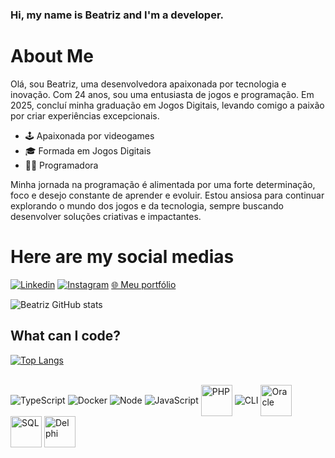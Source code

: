 ### Hi, my name is Beatriz and I'm a developer.

# About Me 
Olá, sou Beatriz, uma desenvolvedora apaixonada por tecnologia e inovação. Com 24 anos, sou uma entusiasta de jogos e programação. Em 2025, concluí minha graduação em Jogos Digitais, levando comigo a paixão por criar experiências excepcionais.

- 🕹️ Apaixonada por videogames
- 🎓 Formada em Jogos Digitais
- 👩‍💻 Programadora

Minha jornada na programação é alimentada por uma forte determinação, foco e desejo constante de aprender e evoluir. Estou ansiosa para continuar explorando o mundo dos jogos e da tecnologia, sempre buscando desenvolver soluções criativas e impactantes.

# Here are my social medias

[![Linkedin](https://img.shields.io/badge/LinkedIn-0077B5?style=for-the-badge&logo=linkedin&logoColor=white)](https://www.linkedin.com/in/beatrizg-amaral/)
[![Instagram](https://img.shields.io/badge/Instagram-E4405F?style=for-the-badge&logo=instagram&logoColor=white)](https://instagram.com/)
[🌐 Meu portfólio](https://www.beatrizamaral.dev/)

![Beatriz GitHub stats](https://github-readme-stats.vercel.app/api?username=beatriz-g-amaral&show_icons=true&theme=dark)

## What can I code?

[![Top Langs](https://github-readme-stats.vercel.app/api/top-langs/?username=beatriz-g-amaral&hide_progress=true)](https://github.com/anuraghazra/github-readme-stats)

<div style="display: inline_block"><br/>

<img align="center" alt="TypeScript" src="https://badges.aleen42.com/src/typescript.svg" />
<img align="center" alt="Docker" src="https://badges.aleen42.com/src/docker.svg" />
<img align="center" alt="Node" src="https://badges.aleen42.com/src/node.svg" />
<img align="center" alt="JavaScript" src="https://badges.aleen42.com/src/javascript.svg" />
<img align="center" alt="PHP" src="https://cdn.iconscout.com/icon/free/png-256/php-27-226042.png" height="50" width="50">
<img align="center" alt="CLI" src="https://badges.aleen42.com/src/cli.svg" />
<img align="center" alt="Oracle" src="https://user-images.githubusercontent.com/104391703/229206752-a29b8f4f-2840-4f4e-a36a-ef2b3765746d.svg" height="50" width="50"/>
<img align="center" alt="SQL" src="https://user-images.githubusercontent.com/104391703/229206831-74ce32f1-12e0-41df-8044-27539f83a17c.svg" height="50" width="50"/>
<img align="center" alt="Delphi" src="https://icons-for-free.com/iconfiles/svg/0/vscode+icons+type+delphi-1324451275367722730.svg" height="50" width="50"/>

</div><br/>
